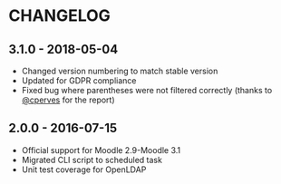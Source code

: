 CHANGELOG
=========

## 3.1.0 - 2018-05-04

- Changed version numbering to match stable version
- Updated for GDPR compliance
- Fixed bug where parentheses were not filtered correctly (thanks to [@cperves](https://github.com/cperves) for the report)

## 2.0.0 - 2016-07-15

- Official support for Moodle 2.9-Moodle 3.1
- Migrated CLI script to scheduled task
- Unit test coverage for OpenLDAP
